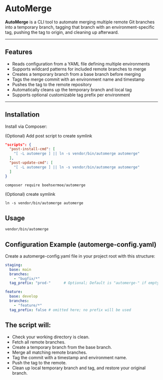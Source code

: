 # AutoMerge

**AutoMerge** is a CLI tool to automate merging multiple remote Git branches into a temporary branch, tagging that branch with an environment-specific tag, pushing the tag to origin, and cleaning up afterward.

---

## Features

- Reads configuration from a YAML file defining multiple environments
- Supports wildcard patterns for included remote branches to merge
- Creates a temporary branch from a base branch before merging
- Tags the merge commit with an environment name and timestamp
- Pushes the tag to the remote repository
- Automatically cleans up the temporary branch and local tag
- Supports optional customizable tag prefix per environment

---

## Installation

Install via Composer:

(Optional) Add post script to create symlink
```json
"scripts": {
  "post-install-cmd": [
    "[ -L automerge ] || ln -s vendor/bin/automerge automerge"
  ],
  "post-update-cmd": [
    "[ -L automerge ] || ln -s vendor/bin/automerge automerge"
  ]
}
```

```bash
composer require boehsermoe/automerge
```

(Optional) create symlink 
```
ln -s vendor/bin/automerge automerge
```

## Usage

```bash
vendor/bin/automerge
```

## Configuration Example (automerge-config.yaml)

Create a automerge-config.yaml file in your project root with this structure:
```yaml
staging:
  base: main
  branches:
    - "bugfix/*"
  tag_prefix: "prod-"      # Optional; Default is "automerge-" if empty or false, no prefix used

feature:
  base: develop
  branches:
    - "feature/*"
  tag_prefix: false # omitted here; no prefix will be used
```


## The script will:

- Check your working directory is clean.
- Fetch all remote branches.
- Create a temporary branch from the base branch.
- Merge all matching remote branches.
- Tag the commit with a timestamp and environment name.
- Push the tag to the remote.
- Clean up local temporary branch and tag, and restore your original branch.